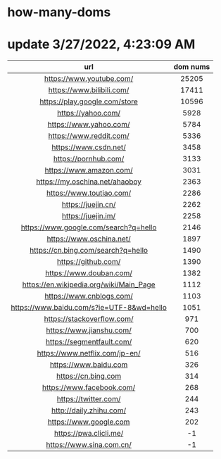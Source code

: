 # how-many-doms

# update 3/27/2022, 4:23:09 AM

url | dom nums
:-: | :-:
https://www.youtube.com/ | 25205
https://www.bilibili.com/ | 17411
https://play.google.com/store | 10596
https://yahoo.com/ | 5928
https://www.yahoo.com/ | 5784
https://www.reddit.com/ | 5336
https://www.csdn.net/ | 3458
https://pornhub.com/ | 3133
https://www.amazon.com/ | 3031
https://my.oschina.net/ahaoboy | 2363
https://www.toutiao.com/ | 2286
https://juejin.cn/ | 2262
https://juejin.im/ | 2258
https://www.google.com/search?q=hello | 2146
https://www.oschina.net/ | 1897
https://cn.bing.com/search?q=hello | 1490
https://github.com/ | 1390
https://www.douban.com/ | 1382
https://en.wikipedia.org/wiki/Main_Page | 1112
https://www.cnblogs.com/ | 1103
https://www.baidu.com/s?ie=UTF-8&wd=hello | 1051
https://stackoverflow.com/ | 971
https://www.jianshu.com/ | 700
https://segmentfault.com/ | 620
https://www.netflix.com/jp-en/ | 516
https://www.baidu.com | 326
https://cn.bing.com | 314
https://www.facebook.com/ | 268
https://twitter.com/ | 244
http://daily.zhihu.com/ | 243
https://www.google.com | 202
https://pwa.clicli.me/ | -1
https://www.sina.com.cn/ | -1
